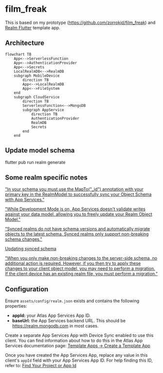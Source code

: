 # film_freak

This is based on my prototype (https://github.com/zorrokid/film_freak) and [Realm Flutter](https://realm.io/realm-flutter/) template app. 

## Architecture

```mermaid
flowchart TB 
    App<-->ServerlessFunction
    App<-->AuthenticationProvider
    App<-->Secrets
    LocalRealmDB<-->RealmDB
    subgraph MobileDevice
        direction TB
        App<-->LocalRealmDB
        App<-->FileSystem
    end
    subgraph CloudService 
        direction TB
        ServerlessFunction<-->MongoDB
        subgraph AppService
            direction TB
            AuthenticationProvider
            RealmDB
            Secrets
        end
    end
```

## Update model schema 

flutter pub run realm generate

## Some realm specific notes

["In your schema you must use the MapTo("_id") annotation with your primary key in the RealmModel to successfully sync your Object Schema with App Services."](https://www.mongodb.com/docs/realm/sdk/flutter/model-data/define-realm-object-schema/)

["While Development Mode is on, App Services doesn't validate writes against your data model, allowing you to freely update your Realm Object Model."](https://www.mongodb.com/docs/atlas/app-services/sync/data-model/create-a-schema/)

["Synced realms do not have schema versions and automatically migrate objects to the latest schema. Synced realms only support non-breaking schema changes."](https://www.mongodb.com/docs/realm/sdk/flutter/model-data/update-realm-object-schema/#std-label-flutter-manually-migrate-schema)

[Updating synced schema](https://www.mongodb.com/docs/atlas/app-services/sync/data-model/update-schema/#std-label-synced-schema-overview)

["When you only make non-breaking changes to the server-side schema, no additional action is required. However, if you then try to apply these changes to your client object model, you may need to perform a migration. If the client device has an existing realm file, you must perform a migration."](https://www.mongodb.com/docs/atlas/app-services/sync/data-model/update-schema/#std-label-synced-schema-overview)



## Configuration

Ensure `assets/config/realm.json` exists and contains the following properties:

- **appId:** your Atlas App Services App ID.
- **baseUrl:** the App Services backend URL. This should be https://realm.mongodb.com in most cases.

Create a separate App Services App with Device Sync
enabled to use this client. You can find information about how to do this
in the Atlas App Services documentation page:
[Template Apps -> Create a Template App](https://www.mongodb.com/docs/atlas/app-services/reference/template-apps/#create-a-template-app)

Once you have created the App Services App, replace any value in this client's
`appId` field with your App Services App ID. For help finding this ID, refer
to: [Find Your Project or App Id](https://www.mongodb.com/docs/atlas/app-services/reference/find-your-project-or-app-id/)
